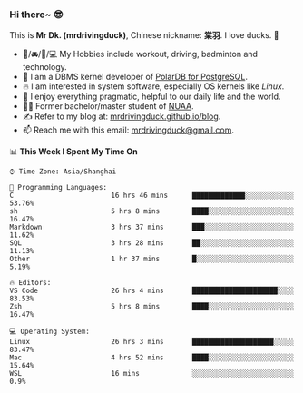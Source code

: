 ### Hi there~ 😎

This is **Mr Dk. (mrdrivingduck)**, Chinese nickname: **棠羽**. I love ducks. 🦆

- 💪/🚘/🏸/💻 My Hobbies include workout, driving, badminton and technology.
- 🍊 I am a DBMS kernel developer of [PolarDB for PostgreSQL](https://github.com/ApsaraDB/PolarDB-for-PostgreSQL).
- 🔥 I am interested in system software, especially OS kernels like *Linux*.
- 🔧 I enjoy everything pragmatic, helpful to our daily life and the world.
- 👨‍🎓 Former bachelor/master student of [NUAA](https://en.wikipedia.org/wiki/Nanjing_University_of_Aeronautics_and_Astronautics).
- ✍ Refer to my blog at: [mrdrivingduck.github.io/blog](https://www.mrdrivingduck.cn/blog/#/).
- 📫 Reach me with this email: [mrdrivingduck@gmail.com](mailto:mrdrivingduck@gmail.com).

<!--START_SECTION:waka-->
📊 **This Week I Spent My Time On** 

```text
⌚︎ Time Zone: Asia/Shanghai

💬 Programming Languages: 
C                        16 hrs 46 mins      █████████████░░░░░░░░░░░░   53.76% 
sh                       5 hrs 8 mins        ████░░░░░░░░░░░░░░░░░░░░░   16.47% 
Markdown                 3 hrs 37 mins       ███░░░░░░░░░░░░░░░░░░░░░░   11.62% 
SQL                      3 hrs 28 mins       ██░░░░░░░░░░░░░░░░░░░░░░░   11.13% 
Other                    1 hr 37 mins        █░░░░░░░░░░░░░░░░░░░░░░░░   5.19%

🔥 Editors: 
VS Code                  26 hrs 4 mins       █████████████████████░░░░   83.53% 
Zsh                      5 hrs 8 mins        ████░░░░░░░░░░░░░░░░░░░░░   16.47%

💻 Operating System: 
Linux                    26 hrs 3 mins       ████████████████████░░░░░   83.47% 
Mac                      4 hrs 52 mins       ████░░░░░░░░░░░░░░░░░░░░░   15.64% 
WSL                      16 mins             ░░░░░░░░░░░░░░░░░░░░░░░░░   0.9%

```


<!--END_SECTION:waka-->

<!-- ![Mr Dk.'s GitHub Stats](https://github-readme-stats.vercel.app/api?username=mrdrivingduck&count_private&show_icons=true&theme=buefy) -->

<!-- ![Most Used Languages](https://github-readme-stats.vercel.app/api/top-langs/?username=mrdrivingduck&exclude_repo=mips32-CPU,snort-tcp-socket&theme=buefy&layout=compact&langs_count=10) -->


<!--
**mrdrivingduck/mrdrivingduck** is a ✨ _special_ ✨ repository because its `README.md` (this file) appears on your GitHub profile.

Here are some ideas to get you started:

- 🔭 I’m currently working on ...
- 🌱 I’m currently learning ...
- 👯 I’m looking to collaborate on ...
- 🤔 I’m looking for help with ...
- 💬 Ask me about ...
- 📫 How to reach me: ...
- 😄 Pronouns: ...
- ⚡ Fun fact: ...
-->
